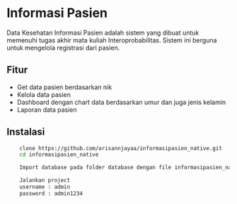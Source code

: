

# Informasi Pasien

Data Kesehatan Informasi Pasien adalah sistem yang dibuat untuk memenuhi tugas akhir mata kuliah Interoprobabilitas. Sistem ini berguna untuk mengelola registrasi dari pasien.

## Fitur

- Get data pasien berdasarkan nik
- Kelola data pasien
- Dashboard dengan chart data berdasarkan umur dan juga jenis kelamin
- Laporan data pasien


## Instalasi

```bash
    clone https://github.com/arisannjayaa/informasipasien_native.git
    cd informasipasien_native
```
```bash
    Import database pada folder database dengan file informasipasien_native.sql
```
```bash
    Jalankan project
    username : admin
    password : admin1234
```
    
